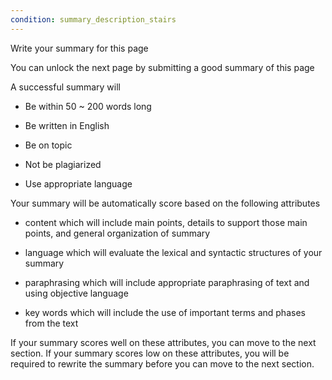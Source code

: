 ```yaml
---
condition: summary_description_stairs
---
```


<p className="text-xl leading-relaxed">Write your summary for this page</p>

<p className="font-light leading-relaxed">You can unlock the next page by submitting <span className="underline underline-offset-4 decoration-warning decoration-4 decoration-dashed font-bold">a good summary</span> of this page</p>

<i-accordion value="first">

<i-accordion-item value='first' title="What makes a successful summary">

A successful summary will

- Be within 50 ~ 200 words long

- Be written in English

- Be on topic

- Not be plagiarized

- Use appropriate language

</i-accordion-item>

<i-accordion-item value='second' title = "Scoring details">

Your summary will be automatically score based on the following attributes

- content which will include main points, details to support those main points, and general organization of summary

- language which will evaluate the lexical and syntactic structures of your summary

- paraphrasing which will include appropriate paraphrasing of text and using objective language

- key words which will include the use of important terms and phases from the text

If your summary scores well on these attributes, you can move to the next section. If your summary scores low on these attributes, you will be required to rewrite the summary before you can move to the next section.

</i-accordion-item>

</i-accordion>
